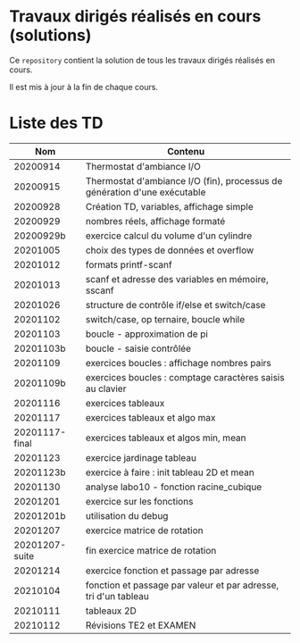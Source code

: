 # Travaux dirigés réalisés en cours (solutions)

Ce `repository` contient la solution de tous les travaux dirigés réalisés en cours.

Il est mis à jour à la fin de chaque cours.

# Liste des TD

| Nom | Contenu |
|---|---|
| 20200914 | Thermostat d'ambiance I/O |
| 20200915 | Thermostat d'ambiance I/O (fin), processus de génération d'une exécutable |
| 20200928 | Création TD, variables, affichage simple |
| 20200929 | nombres réels, affichage formaté |
| 20200929b | exercice calcul du volume d'un cylindre |
| 20201005 | choix des types de données et overflow |
| 20201012 | formats printf-scanf |
| 20201013 | scanf et adresse des variables en mémoire, sscanf |
| 20201026 | structure de contrôle if/else et switch/case |
| 20201102 | switch/case, op ternaire, boucle while |
| 20201103 | boucle - approximation de pi |
| 20201103b | boucle - saisie contrôlée |
| 20201109 |  exercices boucles : affichage nombres pairs | 
| 20201109b |  exercices boucles : comptage caractères saisis au clavier| 
| 20201116 |  exercices tableaux | 
| 20201117 |  exercices tableaux et algo max| 
| 20201117-final |  exercices tableaux et algos min, mean| 
| 20201123 |  exercice jardinage tableau| 
| 20201123b |  exercice à faire : init tableau 2D et mean| 
| 20201130 |  analyse labo10 - fonction racine_cubique| 
| 20201201 | exercice sur les fonctions  |
| 20201201b | utilisation du debug  |
| 20201207 | exercice matrice de rotation |
| 20201207-suite | fin exercice matrice de rotation |
| 20201214 | exercice fonction et passage par adresse |
| 20210104 | fonction et passage par valeur et par adresse, tri d'un tableau |
| 20210111 | tableaux 2D |
| 20210112 | Révisions TE2 et EXAMEN |



